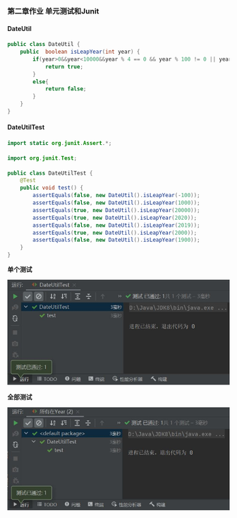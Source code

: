 ### 第二章作业 单元测试和Junit

#### DateUtil

```java
public class DateUtil {
    public  boolean isLeapYear(int year) {
        if(year>0&&year<10000&&year % 4 == 0 && year % 100 != 0 || year % 400 == 0&&year%100==0){
            return true;
        }
        else{
            return false;
        }
    }
}
```

#### DateUtilTest

```java
import static org.junit.Assert.*;

import org.junit.Test;

public class DateUtilTest {
    @Test
    public void test() {
        assertEquals(false, new DateUtil().isLeapYear(-100));
        assertEquals(false, new DateUtil().isLeapYear(1000));
        assertEquals(true, new DateUtil().isLeapYear(20000));
        assertEquals(true, new DateUtil().isLeapYear(2020));
        assertEquals(false, new DateUtil().isLeapYear(2019));
        assertEquals(true, new DateUtil().isLeapYear(2000));
        assertEquals(false, new DateUtil().isLeapYear(1900));
    }
}
```

**单个测试**

![](%E7%AC%AC%E4%BA%8C%E7%AB%A0%E4%BD%9C%E4%B8%9A%20%E5%8D%95%E5%85%83%E6%B5%8B%E8%AF%95%E5%92%8CJunit.assets/%E5%8D%95%E4%B8%AA%E6%B5%8B%E8%AF%95.JPG)

**全部测试**

![](%E7%AC%AC%E4%BA%8C%E7%AB%A0%E4%BD%9C%E4%B8%9A%20%E5%8D%95%E5%85%83%E6%B5%8B%E8%AF%95%E5%92%8CJunit.assets/%E5%85%A8%E9%83%A8%E6%B5%8B%E8%AF%95.JPG)

